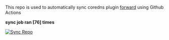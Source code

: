 This repo is used to automatically sync coredns plugin [forward](https://github.com/QZLin/forward) using Github Actions

**sync job ran [76] times**

[![Sync Repo](https://github.com/QZLin/coredns-extract/actions/workflows/sync.yaml/badge.svg)](https://github.com/QZLin/coredns-extract/actions/workflows/sync.yaml)
